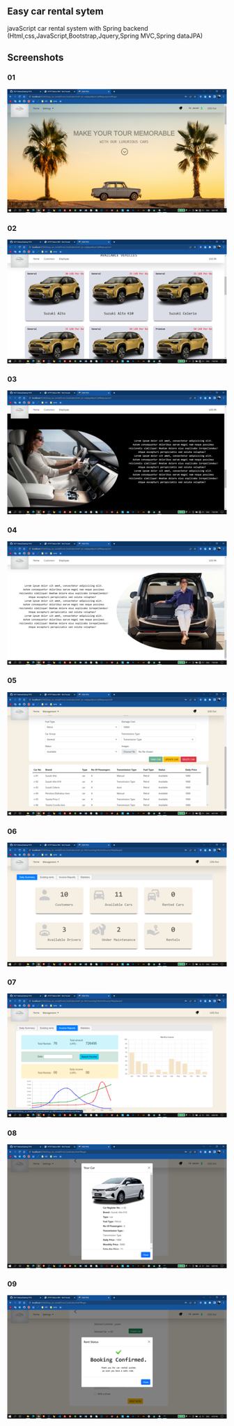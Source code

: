 ## Easy car rental sytem

javaScript car rental system with Spring backend
(Html,css,JavaScript,Bootstrap,Jquery,Spring MVC,Spring dataJPA)
## Screenshots

### 01
![](readme/1.png)
### 02
![](readme/2.png)
### 03
![](readme/3.png)
### 04
![](readme/4.png)
### 05
![](readme/5.png)
### 06
![](readme/6.png)
### 07
![](readme/7.png)
### 08
![](readme/8.png)
### 09
![](readme/9.png)


